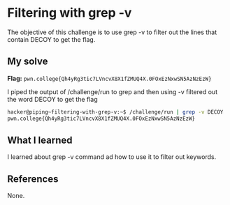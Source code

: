 # Filtering with grep -v
The objective of this challenge is to use grep -v to filter out the lines that contain DECOY to get the flag.

## My solve
**Flag:** `pwn.college{Qh4yRg3tic7LVncvX8X1fZMUQ4X.0FOxEzNxwSN5AzNzEzW}`

I piped the output of /challenge/run to grep and then using -v filtered out the word DECOY to get the flag
```bash
hacker@piping~filtering-with-grep-v:~$ /challenge/run | grep -v DECOY
pwn.college{Qh4yRg3tic7LVncvX8X1fZMUQ4X.0FOxEzNxwSN5AzNzEzW}
```

## What I learned
I learned about grep -v command ad how to use it to filter out keywords.

## References 
None.
